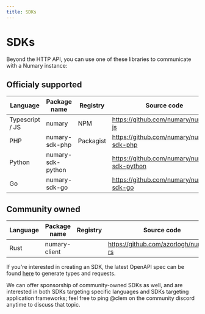```yaml
---
title: SDKs
---
```


# SDKs

Beyond the HTTP API, you can use one of these libraries to communicate with a Numary instance:

## Officialy supported

| Language        | Package name      | Registry  | Source code                                 |
|-----------------|-------------------|-----------|---------------------------------------------|
| Typescript / JS | numary            | NPM       | https://github.com/numary/numary-js         |
| PHP             | numary-sdk-php    | Packagist | https://github.com/numary/numary-sdk-php    |
| Python          | numary-sdk-python |           | https://github.com/numary/numary-sdk-python |
| Go              | numary-sdk-go     |           | https://github.com/numary/numary-sdk-go     |

## Community owned

| Language        | Package name  | Registry | Source code                           |
|-----------------|---------------|----------|---------------------------------------|
| Rust            | numary-client |          | https://github.com/azorlogh/numary-rs |


If you're interested in creating an SDK, the latest OpenAPI spec can be found [here](https://api.numary.cloud/swagger.ledger.json) to generate types and requests.

We can offer sponsorship of community-owned SDKs as well, and are interested in both SDKs targeting specific languages and SDKs targeting application frameworks; feel free to ping @clem on the community discord anytime to discuss that topic.